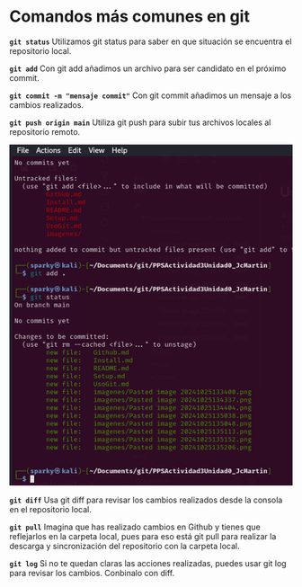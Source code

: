 # Comandos más comunes en git

**`git status`** Utilizamos git status para saber en que situación se encuentra el repositorio local.

**`git add`** Con git add añadimos un archivo para ser candidato en el próximo commit.

**`git commit -m "mensaje commit"`** Con git commit añadimos un mensaje a los cambios realizados.

**`git push origin main`** Utiliza git push para subir tus archivos locales al repositorio remoto.



![](imagenes/Pasted%20image%2020241025140417.png)




**`git diff`** Usa git diff para revisar los cambios realizados desde la consola en el repositorio local.

**`git pull`** Imagina que has realizado cambios en Github y tienes que reflejarlos en la carpeta local, pues para eso está git pull para realizar la descarga y sincronización del repositorio con la carpeta local.

**`git log`** Si no te quedan claras las acciones realizadas, puedes usar git log para revisar los cambios. Conbinalo con diff.

